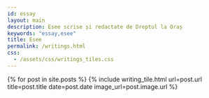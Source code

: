 ```yaml
---
id: essay
layout: main
description: Esee scrise și redactate de Dreptul la Oraș
keywords: "essay,esee"
title: Esee
permalink: /writings.html
css:
  - /assets/css/writings_tiles.css
---
```

<div class="writings">
    <div class="writings-wrap">
        <div class="writings-columns">
            {% for post in site.posts %}
               {% include writing_tile.html url=post.url title=post.title date=post.date image_url=post.image.url %}
        <div class="writings-columns">
	</div>
</div>